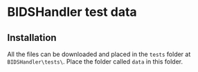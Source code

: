 # BIDSHandler test data

## Installation

All the files can be downloaded and placed in the `tests` folder at `BIDSHandler\tests\`.
Place the folder called `data` in this folder.
